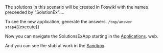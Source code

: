 The solutions in this scenario will be created in Foswiki with the names preceeded by "SolutionEx"....

To see the new application, generate the answers.
`/tmp/answer step4`{{execute}}

Now you can navigate the SolutionsExApp starting in the 
[Applications](https://[[HOST_SUBDOMAIN]]-80-[[KATACODA_HOST]].environments.katacoda.com/Applications/WebHome).
web.

And you can see the stub at work in the [Sandbox](https://[[HOST_SUBDOMAIN]]-80-[[KATACODA_HOST]].environments.katacoda.com/Sandbox/WebHome).

